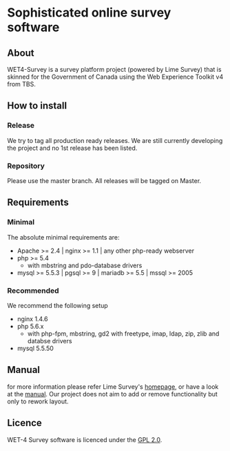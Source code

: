 # Sophisticated online survey software

## About
WET4-Survey is a survey platform project (powered by Lime Survey) that is skinned for the Government of Canada using the Web Experience Toolkit v4 from TBS.

## How to install

### Release
We try to tag all production ready releases.  We are still currently developing the project and no 1st release has been listed.

### Repository
Please use the master branch.  All releases will be tagged on Master.

## Requirements

### Minimal
The absolute minimal requirements are:
 - Apache >= 2.4 | nginx >= 1.1 | any other php-ready webserver
 - php >= 5.4
    - with mbstring and pdo-database drivers
 - mysql >= 5.5.3 | pgsql >= 9 | mariadb >= 5.5  | mssql >= 2005

### Recommended
We recommend the following setup
 - nginx 1.4.6
 - php 5.6.x
    - with php-fpm, mbstring, gd2 with freetype, imap, ldap, zip, zlib and databse drivers
 - mysql 5.5.50

## Manual
for more information please refer Lime Survey's [homepage](http://www.limesurvey.org), or have a look at the [manual](http://manual.limesurvey.org).  Our project does not aim to add or remove functionality but only to rework layout. 

## Licence
WET-4 Survey software is licenced under the [GPL 2.0](https://www.gnu.org/licenses/old-licenses/gpl-2.0.en.html).


